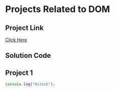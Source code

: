 # Projects Related to DOM

## Project Link
[Click Here]()

## Solution Code

## Project 1

```javascript
console.log("Hitesh");
```